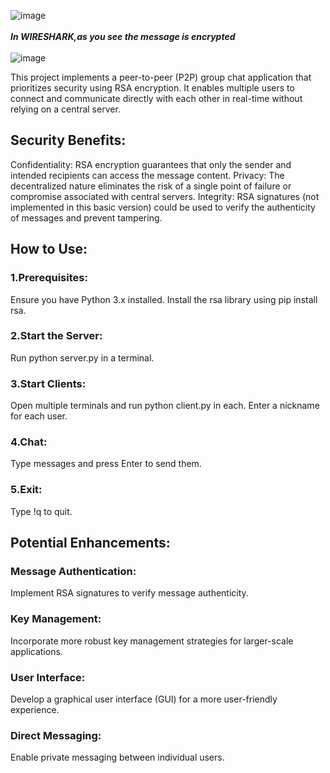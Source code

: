 ![image](https://github.com/user-attachments/assets/969a470b-1ef8-44fa-96bb-419174ae53d2)
<br><br>***In WIRESHARK,as you see the message is encrypted*** <br><br>
![image](https://github.com/user-attachments/assets/df037efd-87a1-4f3b-a76f-b97953c88ee4)


This project implements a peer-to-peer (P2P) group chat application that prioritizes security using RSA encryption. It enables multiple users to connect and communicate directly with each other in real-time without relying on a central server.

## Security Benefits:

Confidentiality: RSA encryption guarantees that only the sender and intended recipients can access the message content.
Privacy: The decentralized nature eliminates the risk of a single point of failure or compromise associated with central servers.
Integrity: RSA signatures (not implemented in this basic version) could be used to verify the authenticity of messages and prevent tampering.

## How to Use:
### 1.Prerequisites:
Ensure you have Python 3.x installed.
Install the rsa library using pip install rsa.
### 2.Start the Server: 
Run python server.py in a terminal.
### 3.Start Clients: 
Open multiple terminals and run python client.py in each. Enter a nickname for each user.
### 4.Chat: 
Type messages and press Enter to send them.
### 5.Exit: 
Type !q to quit.
## Potential Enhancements:
### Message Authentication: 
Implement RSA signatures to verify message authenticity.
### Key Management: 
Incorporate more robust key management strategies for larger-scale applications.
### User Interface: 
Develop a graphical user interface (GUI) for a more user-friendly experience.
### Direct Messaging: 
Enable private messaging between individual users.










